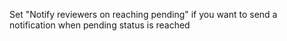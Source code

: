 Set "Notify reviewers on reaching pending" if you want to send a
notification when pending status is reached
